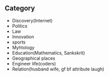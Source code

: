 ## Category

* Discovery(Internet)
* Politics
* Law
* Innovation
* sports
* Myhtology
* Education(Mathematics, Sankskrit)
* Geographical places
* Engineer life(coders)
* Relation(husband wife, gf bf attribute laugh)

